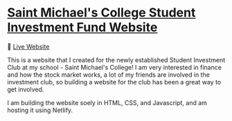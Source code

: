 # <u>Saint Michael's College Student Investment Fund Website</u>

🔗 [Live Website](https://smcsif.netlify.app/)

This is a website that I created for the newly established Student Investment Club at my school - Saint Michael's College! I am very interested in finance
and how the stock market works, a lot of my friends are involved in the investment club, so building a website for the club has been a great way to get involved.

I am building the website soely in HTML, CSS, and Javascript, and am hosting it using Netlify.